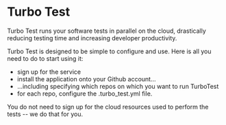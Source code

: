 # Turbo Test

Turbo Test runs your software tests in parallel on the cloud, drastically reducing testing time and increasing developer productivity.

Turbo Test is designed to be simple to configure and use. Here is all you need to do to start using it:

* sign up for the service
* install the application onto your Github account...
* ...including specifying which repos on which you want to run TurboTest
* for each repo, configure the .turbo_test.yml file.

You do not need to sign up for the cloud resources used to perform the tests -- we do that for you.